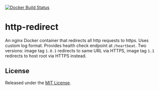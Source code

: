 [![Docker Build Status](https://img.shields.io/docker/build/datacite/http-redirect.svg)](https://hub.docker.com/r/datacite/http-redirect/)

# http-redirect

An nginx Docker container that redirects all http requests to https. Uses custom log format. Provides health check endpoint at `/heartbeat`. 
Two versions: image tag `1.0.1` redirects to same URL via HTTPS, image tag `1.1` redirects to host root via HTTPS instead.

## License
Released under the [MIT License](https://github.com/datacite/http-redirect/blob/master/LICENSE).
